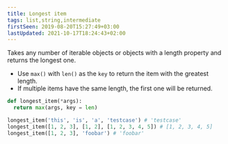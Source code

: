 ```yaml
---
title: Longest item
tags: list,string,intermediate
firstSeen: 2019-08-20T15:27:49+03:00
lastUpdated: 2021-10-17T18:24:43+02:00
---
```


Takes any number of iterable objects or objects with a length property and returns the longest one.

- Use `max()` with `len()` as the `key` to return the item with the greatest length.
- If multiple items have the same length, the first one will be returned.

```py
def longest_item(*args):
  return max(args, key = len)
```

```py
longest_item('this', 'is', 'a', 'testcase') # 'testcase'
longest_item([1, 2, 3], [1, 2], [1, 2, 3, 4, 5]) # [1, 2, 3, 4, 5]
longest_item([1, 2, 3], 'foobar') # 'foobar'
```
